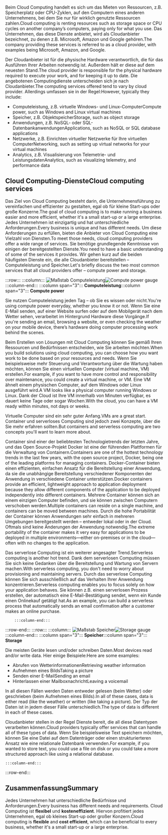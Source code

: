 <span data-ttu-id="12ff1-101">Beim Cloud Computing handelt es sich um das Mieten von Ressourcen, z.B. Speicherplatz oder CPU-Zyklen, auf den Computern eines anderen Unternehmens, bei dem Sie nur für wirklich genutzte Ressourcen zahlen.</span><span class="sxs-lookup"><span data-stu-id="12ff1-101">Cloud computing is renting resources such as storage space or CPU cycles on another company’s computers, paying only for what you use.</span></span> <span data-ttu-id="12ff1-102">Das Unternehmen, das diese Dienste anbietet, wird als Cloudanbieter bezeichnet, zu denen z.B. Microsoft, Amazon und Google gehören.</span><span class="sxs-lookup"><span data-stu-id="12ff1-102">The company providing these services is referred to as a cloud provider, with examples being Microsoft, Amazon, and Google.</span></span>

<span data-ttu-id="12ff1-103">Der Cloudanbieter ist für die physische Hardware verantwortlich, die für das Ausführen Ihrer Arbeiten notwendig ist. Außerdem hält er diese auf dem neuesten Stand.</span><span class="sxs-lookup"><span data-stu-id="12ff1-103">The cloud provider is responsible for the physical hardware required to execute your work, and for keeping it up to date.</span></span> <span data-ttu-id="12ff1-104">Die angebotenen Computingdienste unterscheiden sich je nach Cloudanbieter.</span><span class="sxs-lookup"><span data-stu-id="12ff1-104">The computing services offered tend to vary by cloud provider.</span></span> <span data-ttu-id="12ff1-105">Allerdings umfassen sie in der Regel:</span><span class="sxs-lookup"><span data-stu-id="12ff1-105">However, typically they include:</span></span>

- <span data-ttu-id="12ff1-106">Computeleistung, z.B. virtuelle Windows- und Linux-Computer</span><span class="sxs-lookup"><span data-stu-id="12ff1-106">Compute power, such as Windows and Linux virtual machines</span></span>
- <span data-ttu-id="12ff1-107">Speicher, z.B. Objektspeicher</span><span class="sxs-lookup"><span data-stu-id="12ff1-107">Storage, such as object storage</span></span>
- <span data-ttu-id="12ff1-108">Anwendungen, z.B. NoSQL- oder SQL-Datenbankanwendungen</span><span class="sxs-lookup"><span data-stu-id="12ff1-108">Applications, such as NoSQL or SQL database applications</span></span>
- <span data-ttu-id="12ff1-109">Netzwerke, z.B. Einrichten virtueller Netzwerke für Ihre virtuellen Computer</span><span class="sxs-lookup"><span data-stu-id="12ff1-109">Networking, such as setting up virtual networks for your virtual machines</span></span>
- <span data-ttu-id="12ff1-110">Analytics, z.B. Visualisierung von Telemetrie- und Leistungsdaten</span><span class="sxs-lookup"><span data-stu-id="12ff1-110">Analytics, such as visualizing telemetry, and performance data</span></span>

## <a name="cloud-computing-services"></a><span data-ttu-id="12ff1-111">Cloud Computing-Dienste</span><span class="sxs-lookup"><span data-stu-id="12ff1-111">Cloud computing services</span></span>

<span data-ttu-id="12ff1-112">Das Ziel von Cloud Computing besteht darin, die Unternehmensführung zu vereinfachen und effizienter zu gestalten, egal ob für kleine Start-ups oder große Konzerne.</span><span class="sxs-lookup"><span data-stu-id="12ff1-112">The goal of cloud computing is to make running a business easier and more efficient, whether it's a small start-up or a large enterprise.</span></span> <span data-ttu-id="12ff1-113">Jedes Unternehmen ist einzigartig und hat unterschiedliche Anforderungen.</span><span class="sxs-lookup"><span data-stu-id="12ff1-113">Every business is unique and has different needs.</span></span> <span data-ttu-id="12ff1-114">Um diese Anforderungen zu erfüllen, bieten die Anbieter von Cloud Computing eine Vielzahl von Diensten.</span><span class="sxs-lookup"><span data-stu-id="12ff1-114">To meet those needs, cloud computing providers offer a wide range of services.</span></span>
<span data-ttu-id="12ff1-115">Sie benötige grundlegende Kenntnisse von einigen der bereitgestellten Dienste.</span><span class="sxs-lookup"><span data-stu-id="12ff1-115">You need to have a basic understanding of some of the services it provides.</span></span> <span data-ttu-id="12ff1-116">Wir gehen kurz auf die beiden häufigsten Dienste ein, die alle Cloudanbieter bereitstellen &ndash; Computeleistung und Speicher.</span><span class="sxs-lookup"><span data-stu-id="12ff1-116">Let's briefly discuss the two most common services that all cloud providers offer &ndash; compute power and storage.</span></span>

:::row:::
    :::column:::
        <span data-ttu-id="12ff1-117">![Maßstab Computeleistung](../media/2-compute-power.png)</span><span class="sxs-lookup"><span data-stu-id="12ff1-117">![Compute power gauge](../media/2-compute-power.png)</span></span>
    :::column-end:::
    <span data-ttu-id="12ff1-118">:::column span="3"::: **Computeleistung**</span><span class="sxs-lookup"><span data-stu-id="12ff1-118">:::column span="3"::: **Compute power**</span></span>

<span data-ttu-id="12ff1-119">Sie nutzen Computeleistung jeden Tag – ob Sie es wissen oder nicht.</span><span class="sxs-lookup"><span data-stu-id="12ff1-119">You're using compute power everyday, whether you know it or not.</span></span> <span data-ttu-id="12ff1-120">Wenn Sie eine E-Mail senden, auf einer Website surfen oder auf dem Mobilgerät nach dem Wetter sehen, verarbeitet im Hintergrund Hardware diese Vorgänge.</span><span class="sxs-lookup"><span data-stu-id="12ff1-120">If you're sending an email, browsing a website, or even checking the weather on your mobile device, there’s hardware doing computer processing work behind the scenes.</span></span>

<span data-ttu-id="12ff1-121">Beim Erstellen von Lösungen mit Cloud Computing können Sie gemäß Ihren Ressourcen und Bedürfnissen entscheiden, wie Sie arbeiten möchten.</span><span class="sxs-lookup"><span data-stu-id="12ff1-121">When you build solutions using cloud computing, you can choose how you want work to be done based on your resources and needs.</span></span> <span data-ttu-id="12ff1-122">Wenn Sie beispielsweise mehr Steuerung und Verantwortung über die Wartung haben möchten, können Sie einen virtuellen Computer (virtual machine, VM) erstellen.</span><span class="sxs-lookup"><span data-stu-id="12ff1-122">For example, if you want to have more control and responsibility over maintenance, you could create a virtual machine, or VM.</span></span> <span data-ttu-id="12ff1-123">Eine VM ähnelt einem physischen Computer, auf dem Windows oder Linux ausgeführt wird.</span><span class="sxs-lookup"><span data-stu-id="12ff1-123">A VM looks like a physical computer running Windows or Linux.</span></span> <span data-ttu-id="12ff1-124">Dank der Cloud ist Ihre VM innerhalb von Minuten verfügbar, es dauert keine Tage oder sogar Wochen.</span><span class="sxs-lookup"><span data-stu-id="12ff1-124">With the cloud, you can have a VM ready within minutes, not days or weeks.</span></span>

<span data-ttu-id="12ff1-125">Virtuelle Computer sind ein sehr guter Anfang.</span><span class="sxs-lookup"><span data-stu-id="12ff1-125">VMs are a great start.</span></span> <span data-ttu-id="12ff1-126">Container und serverloses Computing sind jedoch zwei Konzepte, über die Sie mehr erfahren sollten.</span><span class="sxs-lookup"><span data-stu-id="12ff1-126">But containers and serverless computing are two concepts you'll want to learn more about.</span></span>

<span data-ttu-id="12ff1-127">Container sind einer der beliebtesten Technologietrends der letzten Jahre, und das Open Source-Projekt Docker ist eine der führenden Plattformen für die Verwaltung von Containern.</span><span class="sxs-lookup"><span data-stu-id="12ff1-127">Containers are one of the hottest technology trends in the last few years, with the open source project, Docker, being one of the leading platforms for managing containers.</span></span> <span data-ttu-id="12ff1-128">Docker-Container bieten einen effizienten, einfachen Ansatz für die Bereitstellung einer Anwendung, da sie die unabhängige Bereitstellung verschiedener Komponenten der Anwendung in verschiedene Container unterstützen.</span><span class="sxs-lookup"><span data-stu-id="12ff1-128">Docker containers provide an efficient, lightweight approach to application deployment because they allow different components of the application to be deployed independently into different containers.</span></span> <span data-ttu-id="12ff1-129">Mehrere Container können sich an einem einzigen Computer befinden, und sie können zwischen Computern verschoben werden.</span><span class="sxs-lookup"><span data-stu-id="12ff1-129">Multiple containers can reside on a single machine, and containers can be moved between machines.</span></span> <span data-ttu-id="12ff1-130">Durch die hohe Portabilität der Container können Anwendungen sehr einfach in mehreren Umgebungen bereitgestellt werden – entweder lokal oder in der Cloud. Oftmals sind keine Änderungen der Anwendung notwendig.</span><span class="sxs-lookup"><span data-stu-id="12ff1-130">The extreme portability of the container makes it very easy for applications to be deployed in multiple environments—either on-premises or in the cloud—often with no changes to the application.</span></span>

<span data-ttu-id="12ff1-131">Das serverlose Computing ist ein weiterer angesagter Trend.</span><span class="sxs-lookup"><span data-stu-id="12ff1-131">Serverless computing is another hot trend.</span></span> <span data-ttu-id="12ff1-132">Dank dem serverlosen Computing müssen Sie sich keine Gedanken über die Bereitstellung und Wartung von Servern machen.</span><span class="sxs-lookup"><span data-stu-id="12ff1-132">With serverless computing, you don't need to worry about provisioning and maintaining servers.</span></span> <span data-ttu-id="12ff1-133">Durch das serverlose Computing können Sie sich ausschließlich auf das Verhalten Ihrer Anwendung konzentrieren.</span><span class="sxs-lookup"><span data-stu-id="12ff1-133">Serverless computing enables you to focus solely on how your application behaves.</span></span> <span data-ttu-id="12ff1-134">Sie können z.B. einen serverlosen Prozess erstellen, der automatisch eine E-Mail-Bestätigung sendet, wenn ein Kunde einen Onlinekauf getätigt hat.</span><span class="sxs-lookup"><span data-stu-id="12ff1-134">As an example, you can build a serverless process that automatically sends an email confirmation after a customer makes an online purchase.</span></span>

        :::column-end:::
:::row-end:::
 :::row:::
    :::column:::
        <span data-ttu-id="12ff1-135">![Maßstab Speicher](../media/2-storage.png)</span><span class="sxs-lookup"><span data-stu-id="12ff1-135">![Storage gauge](../media/2-storage.png)</span></span>
    :::column-end:::
    <span data-ttu-id="12ff1-136">:::column span="3"::: **Speicher**</span><span class="sxs-lookup"><span data-stu-id="12ff1-136">:::column span="3"::: **Storage**</span></span>

<span data-ttu-id="12ff1-137">Die meisten Geräte lesen und/oder schreiben Daten.</span><span class="sxs-lookup"><span data-stu-id="12ff1-137">Most devices read and/or write data.</span></span> <span data-ttu-id="12ff1-138">Hier einige Beispiele:</span><span class="sxs-lookup"><span data-stu-id="12ff1-138">Here are some examples:</span></span>

- <span data-ttu-id="12ff1-139">Abrufen von Wetterinformationen</span><span class="sxs-lookup"><span data-stu-id="12ff1-139">Retrieving weather information</span></span>
- <span data-ttu-id="12ff1-140">Aufnehmen eines Bilds</span><span class="sxs-lookup"><span data-stu-id="12ff1-140">Taking a picture</span></span>
- <span data-ttu-id="12ff1-141">Senden einer E-Mail</span><span class="sxs-lookup"><span data-stu-id="12ff1-141">Sending an email</span></span>
- <span data-ttu-id="12ff1-142">Hinterlassen einer Mailboxnachricht</span><span class="sxs-lookup"><span data-stu-id="12ff1-142">Leaving a voicemail</span></span>

<span data-ttu-id="12ff1-143">In all diesen Fällen werden Daten entweder gelesen (beim Wetter) oder geschrieben (beim Aufnehmen eines Bilds).</span><span class="sxs-lookup"><span data-stu-id="12ff1-143">In all of these cases, data is either read (like the weather) or written (like taking a picture).</span></span> <span data-ttu-id="12ff1-144">Der Typ der Daten ist in jedem dieser Fälle unterschiedlich.</span><span class="sxs-lookup"><span data-stu-id="12ff1-144">The type of data is different in each of these cases.</span></span>

<span data-ttu-id="12ff1-145">Cloudanbieter stellen in der Regel Dienste bereit, die all diese Datentypen verarbeiten können.</span><span class="sxs-lookup"><span data-stu-id="12ff1-145">Cloud providers typically offer services that can handle all of these types of data.</span></span> <span data-ttu-id="12ff1-146">Wenn Sie beispielsweise Text speichern möchten, können Sie eine Datei auf dem Datenträger oder einen strukturierteren Ansatz wie eine relationale Datenbank verwenden.</span><span class="sxs-lookup"><span data-stu-id="12ff1-146">For example, if you wanted to store text, you could use a file on disk or you could take a more structured approach like using a relational database.</span></span>

    :::column-end:::
:::row-end:::

## <a name="summary"></a><span data-ttu-id="12ff1-147">Zusammenfassung</span><span class="sxs-lookup"><span data-stu-id="12ff1-147">Summary</span></span>

<span data-ttu-id="12ff1-148">Jedes Unternehmen hat unterschiedliche Bedürfnisse und Anforderungen.</span><span class="sxs-lookup"><span data-stu-id="12ff1-148">Every business has different needs and requirements.</span></span> <span data-ttu-id="12ff1-149">Cloud Computing ist **flexibel** und **kosteneffizient**. Hiervon profitiert jedes Unternehmen, egal ob kleines Start-up oder großer Konzern.</span><span class="sxs-lookup"><span data-stu-id="12ff1-149">Cloud computing is **flexible** and **cost efficient**, which can be beneficial to every business, whether it's a small start-up or a large enterprise.</span></span>